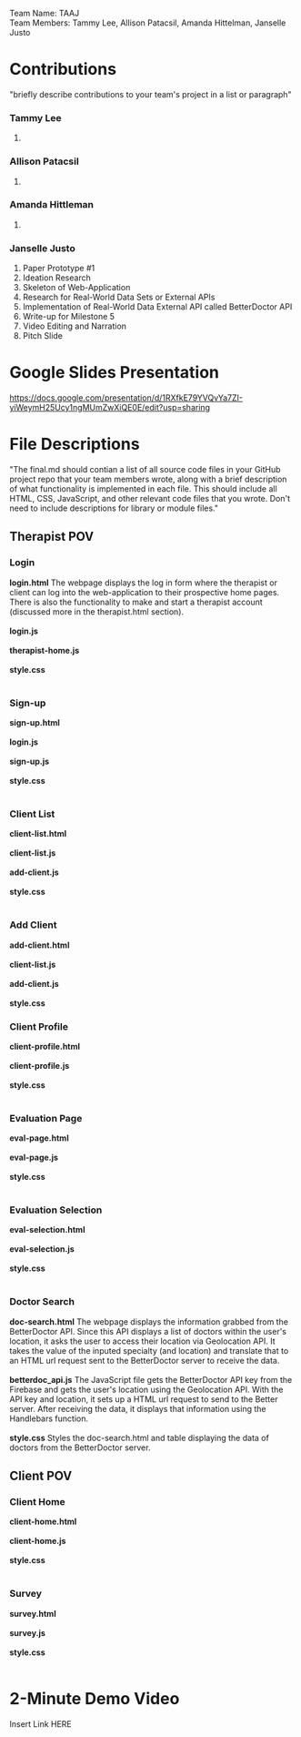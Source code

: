 Team Name: TAAJ <br>
Team Members: Tammy Lee, Allison Patacsil, Amanda Hittelman, Janselle Justo

# Contributions
"briefly describe contributions to your team's project in a list or paragraph"

### Tammy Lee
1. 

### Allison Patacsil
1. 

### Amanda Hittleman
1. 

### Janselle Justo
1. Paper Prototype #1
2. Ideation Research
3. Skeleton of Web-Application
4. Research for Real-World Data Sets or External APIs
5. Implementation of Real-World Data External API called BetterDoctor API
6. Write-up for Milestone 5
7. Video Editing and Narration
8. Pitch Slide

# Google Slides Presentation
https://docs.google.com/presentation/d/1RXfkE79YVQvYa7ZI-yiWeymH25Ucy1ngMUmZwXiQE0E/edit?usp=sharing

# File Descriptions
"The final.md should contian a list of all source code files in your GitHub project repo that your team members wrote, along with a brief description of what functionality is implemented in each file. This should include all HTML, CSS, JavaScript, and other relevant code files that you wrote. Don't need to include descriptions for library or module files."
## Therapist POV
### Login
<b>login.html</b> The webpage displays the log in form where the therapist or client can log into the web-application to their prospective home pages. There is also the functionality to make and start a therapist account (discussed more in the therapist.html section).<br><br>
<b>login.js</b><br><br>
<b>therapist-home.js</b><br><br>
<b>style.css</b><br><br>
### Sign-up
<b>sign-up.html</b><br><br>
<b>login.js</b><br><br>
<b>sign-up.js</b><br><br>
<b>style.css</b><br><br>
### Client List
<b>client-list.html</b><br><br>
<b>client-list.js</b><br><br>
<b>add-client.js</b><br><br>
<b>style.css</b><br><br>
### Add Client
<b>add-client.html</b><br><br>
<b>client-list.js</b><br><br>
<b>add-client.js</b><br><br>
<b>style.css</b><br>
### Client Profile
<b>client-profile.html</b><br><br>
<b>client-profile.js</b><br><br>
<b>style.css</b><br><br>
### Evaluation Page
<b>eval-page.html</b><br><br>
<b>eval-page.js</b><br><br>
<b>style.css</b><br><br>
### Evaluation Selection
<b>eval-selection.html</b><br><br>
<b>eval-selection.js</b><br><br>
<b>style.css</b><br><br>
### Doctor Search
<b>doc-search.html</b> The webpage displays the information grabbed from the BetterDoctor API. Since this API displays a list of doctors within the user's location, it asks the user to access their location via Geolocation API. It takes the value of the inputed specialty (and location) and translate that to an HTML url request sent to the BetterDoctor server to receive the data.<br><br>
<b>betterdoc_api.js</b> The JavaScript file gets the BetterDoctor API key from the Firebase and gets the user's location using the Geolocation API. With the API key and location, it sets up a HTML url request to send to the Better
server. After receiving the data, it displays that information using the Handlebars function.<br><br>
<b>style.css</b> Styles the doc-search.html and table displaying the data of doctors from the BetterDoctor server.<br>
## Client POV
### Client Home
<b>client-home.html</b><br><br>
<b>client-home.js</b><br><br>
<b>style.css</b><br><br>
### Survey
<b>survey.html</b><br><br>
<b>survey.js</b><br><br>
<b>style.css</b><br><br>
# 2-Minute Demo Video
Insert Link HERE
